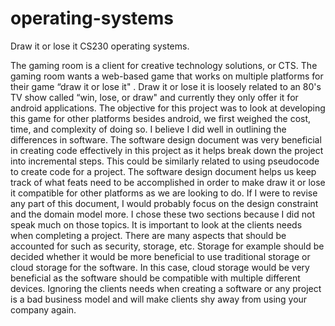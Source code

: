 # operating-systems
Draw it or lose it CS230 operating systems.

The gaming room is a client for creative technology solutions, or CTS. The gaming room wants a web-based game that works on multiple platforms for their game “draw it or lose it" . Draw it or lose it is loosely related to an 80's TV show called “win, lose, or draw" and currently they only offer it for android applications. The objective for this project was to look at developing this game for other platforms besides android, we first weighed the cost, time, and complexity of doing so. I believe I did well in outlining the differences in software.
The software design document was very beneficial in creating code effectively in this project as it helps break down the project into incremental steps. This could be similarly related to using pseudocode to create code for a project. The software design document helps us keep track of what feats need to be accomplished in order to make draw it or lose it compatible for other platforms as we are looking to do. 
If I were to revise any part of this document, I would probably focus on the design constraint and the domain model more. I chose these two sections because I did not speak much on those topics.
It is important to look at the clients needs when completing a project. There are many aspects that should be accounted for such as security, storage, etc. Storage for example should be decided whether it would be more beneficial to use traditional storage or cloud storage for the software. In this case, cloud storage would be very beneficial as the software should be compatible with multiple different devices. Ignoring the clients needs when creating a software or any project is a bad business model and will make clients shy away from using your company again.

